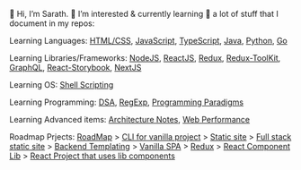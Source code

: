 👋 Hi, I’m Sarath. 👀 I’m interested & currently learning 🌱 a lot of stuff that I document in my repos:

Learning Languages: [HTML/CSS](./../../../learning-html-css), [JavaScript](./../../../learning-JS-Programs), [TypeScript](./../../../learning-typescript), [Java](./../../../learning-java), [Python](./../../../learning-python), [Go](./../../../learning-go)

Learning Libraries/Frameworks: [NodeJS](./../../../learning-nodejs), [ReactJS](./../../../learning-reactjs), [Redux](./../../../learning-redux), [Redux-ToolKit](./../../../learning-redux-toolkit), [GraphQL](./../../../learning-graphql), [React-Storybook](./../../../learning-html-css), [NextJS](./../../../learning-nextjs)

Learning OS: [Shell Scripting](./../../../learning-linux-shell-scripting)

Learning Programming: [DSA](./../../../learning-dsa-js), [RegExp](./../../../learning-regexp), [Programming Paradigms](./../../../learning-programing-paradigms)

Learning Advanced items: [Architecture Notes](./../../../Notes/tree/main/Software%20Architecture), [Web Performance](./../../../Notes/tree/main/Web%20Performance)

Roadmap Prjects:
[RoadMap](./../../../RoadMap) > 
[CLI for vanilla project](./../../../rm-01-create-vanilla-project-cli) > 
[Static site](./../../../rm-02-static-sites-layouts) > 
[Full stack static site](./../../../rm-03-fullstack-static-site) > 
[Backend Templating](./../../../rm-04-backend-templating) > 
[Vanilla SPA](./../../../rm-05-vanilla-spa) > 
[Redux](./../../../rm-06-react-redux) > 
[React Component Lib](./../../../rm-07-react-component-library) > 
[React Project that uses lib components](./../../../rm-08-react-with-library-components)

<!---
noobe/noobe is a ✨ special ✨ repository because its `README.md` (this file) appears on your GitHub profile.
You can click the Preview link to take a look at your changes.
--->

